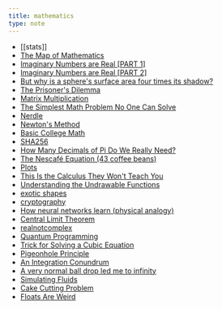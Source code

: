```yaml
---
title: mathematics
type: note 
---
```


- [[stats]]
- [The Map of Mathematics](https://piped.video/watch?v=OmJ-4B-mS-Y)
- [Imaginary Numbers are Real [PART 1]](https://piped.video/watch?v=T647CGsuOVU)
- [Imaginary Numbers are Real [PART 2]](https://piped.video/watch?v=2HrSG0fdxLY)
- [But why is a sphere's surface area four times its shadow?](https://piped.video/watch?v=GNcFjFmqEc8)
- [The Prisoner's Dilemma](https://piped.video/watch?v=t9Lo2fgxWHw)
- [Matrix Multiplication](http://matrixmultiplication.xyz/)
- [The Simplest Math Problem No One Can Solve](https://odysee.com/@veritasium:f/the-simplest-math-problem-no-one-can:7)
- [Nerdle](https://nerdlegame.com/)
- [Newton's Method](https://en.wikipedia.org/wiki/Newton%27s_method)
- [Basic College Math](https://piped.video/playlist?list=PL9Wxhr5qVFN2Z_0yYMlF2r_wZmW3PUYAk)
- [SHA256](https://piped.video/watch?v=8COArd_EREw)
- [How Many Decimals of Pi Do We Really Need?](https://www.jpl.nasa.gov/edu/news/2016/3/16/how-many-decimals-of-pi-do-we-really-need)
- [The Nescafé Equation (43 coffee beans)](https://piped.video/watch?v=3V84Bi-mzQM)
- [Plots](https://github.com/alexhuntley/Plots)
- [This Is the Calculus They Won't Teach You](https://piped.video/watch?v=5M2RWtD4EzI)
- [Understanding the Undrawable Functions](https://piped.video/watch?v=jtIPZJ32-LY)
- [exotic shapes](https://piped.video/watch?v=CVOr7f_VALc)
- [cryptography](https://piped.video/playlist?list=PL5KkMZvBpo5CdoOxa3dqll2n6KsXqerYO)
- [How neural networks learn (physical analogy)](https://piped.video/watch?v=r1U6fenGTrU)
- [Central Limit Theorem](https://piped.video/watch?v=zeJD6dqJ5lo)
- [realnotcomplex](https://realnotcomplex.com)
- [Quantum Programming](https://piped.video/watch?v=2Eswqed8agg)
- [Trick for Solving a Cubic Equation](https://piped.video/watch?v=6-HeRF08B3w)
- [Pigeonhole Principle](https://piped.video/watch?v=B2A2pGrDG8I)
- [An Integration Conundrum](https://piped.video/watch?v=-JR9-dgU7tUi)
- [A very normal ball drop led me to infinity](https://piped.video/watch?v=10rA45pb7dk)
- [Simulating Fluids](https://piped.video/watch?v=rSKMYc1CQHE)
- [Cake Cutting Problem](https://piped.video/watch?v=fvM8ow6zNw4)
- [Floats Are Weird](https://a.exozy.me/posts/floats-weird/)

